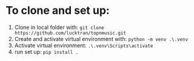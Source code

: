 # To clone and set up:
1. Clone in local folder with: 
`git clone https://github.com/lucktran/topnmusic.git`
2. Create and activate virtual environment with:
`python -m venv .\.venv`
3. Activate virtual environment:
`.\.venv\Scripts\activate`
4. run set up:
`pip install .`